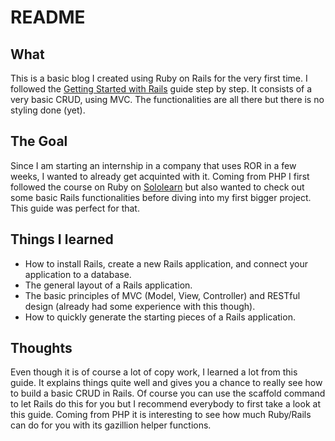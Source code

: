 # README

## What
This is a basic blog I created using Ruby on Rails for the very first time. I followed the [Getting Started with Rails](https://guides.rubyonrails.org/getting_started.html) guide step by step. It consists of a very basic CRUD, using MVC. The functionalities are all there but there is no styling done (yet).

## The Goal
Since I am starting an internship in a company that uses ROR in a few weeks, I wanted to already get acquinted with it. Coming from PHP I first followed the course on Ruby on [Sololearn](https://www.sololearn.com/learning/1081) but also wanted to check out some basic Rails functionalities before diving into my first bigger project. This guide was perfect for that.

## Things I learned
* How to install Rails, create a new Rails application, and connect your application to a database.
* The general layout of a Rails application.
* The basic principles of MVC (Model, View, Controller) and RESTful design (already had some experience with this though).
* How to quickly generate the starting pieces of a Rails application.

## Thoughts
Even though it is of course a lot of copy work, I learned a lot from this guide. It explains things quite well and gives you a chance to really see how to build a basic CRUD in Rails. Of course you can use the scaffold command to let Rails do this for you but I recommend everybody to first take a look at this guide. Coming from PHP it is interesting to see how much Ruby/Rails can do for you with its gazillion helper functions.
